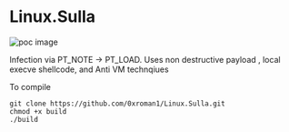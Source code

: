 # Linux.Sulla
![poc image](https://i.imgur.com/cm5D1ot.png)

Infection via PT_NOTE -> PT_LOAD. Uses non destructive payload , local execve shellcode, and Anti VM technqiues

To compile
```
git clone https://github.com/0xroman1/Linux.Sulla.git
chmod +x build
./build
```
